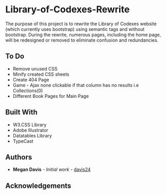 # Library-of-Codexes-Rewrite

The purpose of this project is to rewrite the Library of Codexes website (which currently uses bootstrap) using semantic tags and without bootstrap. During the rewrite, numerous pages, including the home page, will be redesigned or removed to eliminate confusion and redundancies.

## To Do

* Remove unused CSS
* Minify created CSS sheets
* Create 404 Page
* Game - Ajax none clickable if that column has no results i.e Collections(0)
* Different Book Pages for Main Page 



## Built With

* W3.CSS Library
* Adobe Illustrator
* Datatables Library
* TypeCast

## Authors

* **Megan Davis** - *Initial work* - [davis24](https://github.com/davis24)

## Acknowledgements

